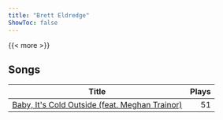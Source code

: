 ```yaml
---
title: "Brett Eldredge"
ShowToc: false
---
```


{{< more >}}

## Songs
Title | Plays 
----- | -----: 
[Baby, It's Cold Outside (feat. Meghan Trainor)](/songs/baby-its-cold-outside) | 51

